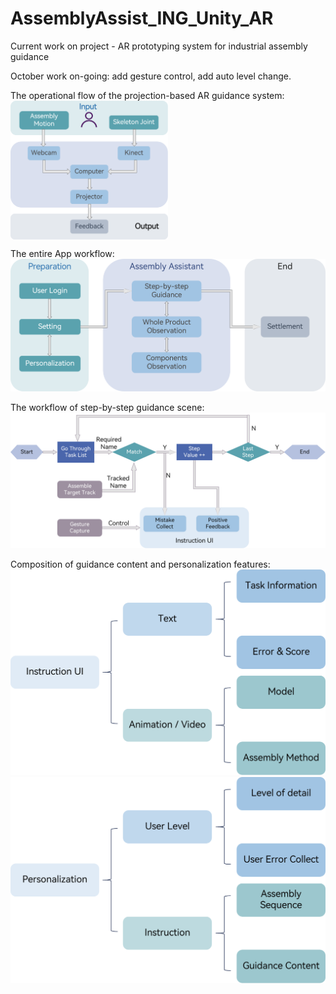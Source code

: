 # AssemblyAssist_ING_Unity_AR
Current work on project - AR prototyping system for industrial assembly guidance

October work on-going: add gesture control, add auto level change.

The operational flow of the projection-based AR guidance system:
<img src="https://github.com/violet0330/AssemblyAssist_ING_Unity_AR/blob/master/Img/systemFramework.png" width="50%" align=center>

The entire App workflow:
![Image](https://github.com/violet0330/AssemblyAssist_ING_Unity_AR/blob/master/Img/appFramework.png)

The workflow of step-by-step guidance scene:
![Image](https://github.com/violet0330/AssemblyAssist_ING_Unity_AR/blob/master/Img/assemblyWorkflow.png)

Composition of guidance content and personalization features:
![Image](https://github.com/violet0330/AssemblyAssist_ING_Unity_AR/blob/master/Img/guidance.png)
![Image](https://github.com/violet0330/AssemblyAssist_ING_Unity_AR/blob/master/Img/personalization.png)
